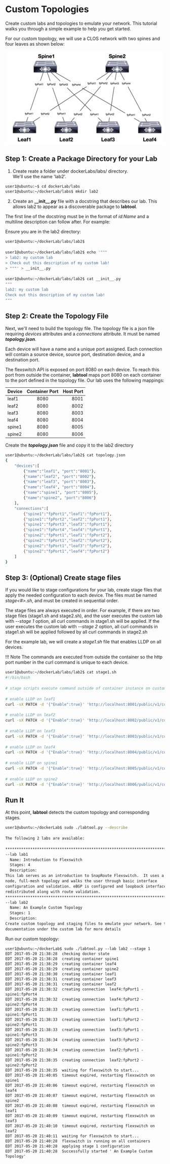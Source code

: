 # Custom Topologies

Create custom labs and topologies to emulate your network. This tutorial walks you through a simple example to help you get started.

For our custom topology, we will use a CLOS network with two spines and four leaves as shown below:

![Lab 2 Diagram](lab2_diagram.png)

## Step 1: Create a Package Directory for your Lab

1. Create reate a folder under dockerLabs/labs/ directory.  
We'll use the name 'lab2'.
	 
```bash
user1@ubuntu:~$ cd dockerLab/labs
user1@ubuntu:~/dockerLab/labs$ mkdir lab2
```  
  
2. Create an **\_\_init\_\_.py** file with a docstring that 
describes our lab. This allows lab2 to appear as a 
discoverable package to  **labtool**.
	
The first line of the docstring must be in the format of
_id:Name_ and a multiline description can follow after. For example:

Ensure you are in the lab2 directory:

```bash
user1@ubuntu:~/dockerLab/labs/lab2$ 

user1@ubuntu:~/dockerLab/labs/lab2$ echo '"""
> lab2: my custom lab
> Check out this description of my custom lab!
> """' > __init__.py

user1@ubuntu:~/dockerLab/labs/lab2$ cat __init__.py
"""
lab2: my custom lab
Check out this description of my custom lab!
"""
```

## Step 2: Create the Topology File

Next, we'll need to build the topology file. The topology file is a json
 file requiring  _devices_ attributes and a _connections_ attribute.  It must be named _**topology.json**_.

Each device will have a name and a unique port assigned.  Each connection 
will contain a source device, source port, destination device, and 
a destination port.

The flexswitch API is exposed on port 8080 on each device. To reach this port from outside the container, **labtool** maps port 8080 on each container to the port defined in the topology file.  Our lab uses the following mappings:

| Device   | Container Port | Host Port |
| -------- |:--------------:| ---------:|
| leaf1    | 8080           | 8001      |
| leaf2    | 8080           | 8002      |
| leaf3    | 8080           | 8003      |
| leaf4    | 8080           | 8004      |
| spine1   | 8080           | 8005      |
| spine2   | 8080           | 8006      |

Create the _**topology.json**_ file and copy it to the lab2 directory

```bash
user1@ubuntu:~/dockerLab/labs/lab2$ cat topology.json
{
    "devices":[
        {"name":"leaf1", "port":"8001"},
        {"name":"leaf2", "port":"8002"},
        {"name":"leaf3", "port":"8003"},
        {"name":"leaf4", "port":"8004"},
        {"name":"spine1", "port":"8005"},
        {"name":"spine2", "port":"8006"}
    ],
    "connections":[
        {"spine1":"fpPort1","leaf1":"fpPort1"},
        {"spine1":"fpPort2","leaf2":"fpPort1"},
        {"spine1":"fpPort3","leaf3":"fpPort1"},
        {"spine1":"fpPort4","leaf4":"fpPort1"},
        {"spine2":"fpPort1","leaf1":"fpPort2"},
        {"spine2":"fpPort1","leaf2":"fpPort2"},
        {"spine2":"fpPort1","leaf3":"fpPort2"},
        {"spine2":"fpPort1","leaf4":"fpPort2"}
    ]
}
```

## Step 3: (Optional) Create stage files

If you would like to stage configurations for your lab, create 
stage files that apply the needed configuration to each device. The 
files must be named _stage<#>.sh_, and must be created in sequential order.

The stage files are always executed in order.  For example, if there are
two stage files (stage1.sh and stage2.sh), and the user executes the 
custom lab with _--stage 1_ option, all curl commands in stage1.sh will be applied.  If the user executes the custom lab with _--stage 2_ option, all curl commands in stage1.sh will be applied followed by all curl
commands in stage2.sh

For the example lab, we will create a _stage1.sh_ file that enables LLDP on all devices.  

!!! Note
	The commands are executed from outside the container so the http port number in the curl command is unique to each device.

```bash
user1@ubuntu:~/dockerLab/labs/lab2$ cat stage1.sh
#!/bin/bash

# stage scripts execute command outside of container instance on custom port

# enable LLDP on leaf1
curl -sX PATCH -d '{"Enable":true}' 'http://localhost:8001/public/v1/config/LLDPGlobal'

# enable LLDP on leaf2
curl -sX PATCH -d '{"Enable":true}' 'http://localhost:8002/public/v1/config/LLDPGlobal'

# enable LLDP on leaf3
curl -sX PATCH -d '{"Enable":true}' 'http://localhost:8003/public/v1/config/LLDPGlobal'

# enable LLDP on leaf4
curl -sX PATCH -d '{"Enable":true}' 'http://localhost:8004/public/v1/config/LLDPGlobal'

# enable LLDP on spine1
curl -sX PATCH -d '{"Enable":true}' 'http://localhost:8005/public/v1/config/LLDPGlobal'

# enable LLDP on spine2
curl -sX PATCH -d '{"Enable":true}' 'http://localhost:8006/public/v1/config/LLDPGlobal'
```

## Run It

At this point, **labtool** detects the custom topology and corresponding stages.

```bash
user1@ubuntu:~/dockerLab$ sudo ./labtool.py --describe

The following 2 labs are available:

********************************************************************************
--lab lab1
  Name: Introduction to Flexswitch
  Stages: 4
  Description:
This lab serves as an introduction to SnapRoute Flexswitch.  It uses a three
node, full-mesh topology and walks the user through basic interface
configuration and validation. eBGP is configured and loopback interfaces are
redistributed along with route validation.
********************************************************************************
--lab lab2
  Name: An Example Custom Topology
  Stages: 1
  Description:
Create custom topology and staging files to emulate your network. See the
documentation under the custom lab for more details
```
Run our custom topology:

```
user1@ubuntu:~/dockerLab$ sudo ./labtool.py --lab lab2 --stage 1
EDT 2017-05-20 21:38:28  checking docker state
EDT 2017-05-20 21:38:28  creating container spine1
EDT 2017-05-20 21:38:29  creating container leaf4
EDT 2017-05-20 21:38:29  creating container spine2
EDT 2017-05-20 21:38:30  creating container leaf1
EDT 2017-05-20 21:38:31  creating container leaf3
EDT 2017-05-20 21:38:31  creating container leaf2
EDT 2017-05-20 21:38:32  creating connection  leaf4:fpPort1 - spine1:fpPort4
EDT 2017-05-20 21:38:32  creating connection  leaf4:fpPort2 - spine2:fpPort4
EDT 2017-05-20 21:38:33  creating connection  leaf1:fpPort1 - spine1:fpPort1
EDT 2017-05-20 21:38:33  creating connection  leaf1:fpPort2 - spine2:fpPort1
EDT 2017-05-20 21:38:33  creating connection  leaf3:fpPort1 - spine1:fpPort3
EDT 2017-05-20 21:38:34  creating connection  leaf3:fpPort2 - spine2:fpPort3
EDT 2017-05-20 21:38:34  creating connection  leaf2:fpPort1 - spine1:fpPort2
EDT 2017-05-20 21:38:35  creating connection  leaf2:fpPort2 - spine2:fpPort2
EDT 2017-05-20 21:38:35  waiting for flexswitch to start...
EDT 2017-05-20 21:40:05  timeout expired, restarting flexswitch on spine1
EDT 2017-05-20 21:40:06  timeout expired, restarting flexswitch on leaf4
EDT 2017-05-20 21:40:07  timeout expired, restarting flexswitch on spine2
EDT 2017-05-20 21:40:08  timeout expired, restarting flexswitch on leaf1
EDT 2017-05-20 21:40:09  timeout expired, restarting flexswitch on leaf3
EDT 2017-05-20 21:40:10  timeout expired, restarting flexswitch on leaf2
EDT 2017-05-20 21:40:11  waiting for flexswitch to start...
EDT 2017-05-20 21:40:28  flexswitch is running on all containers
EDT 2017-05-20 21:40:28  applying stage 1 configuration
EDT 2017-05-20 21:40:28  Successfully started ' An Example Custom Topology'

```



